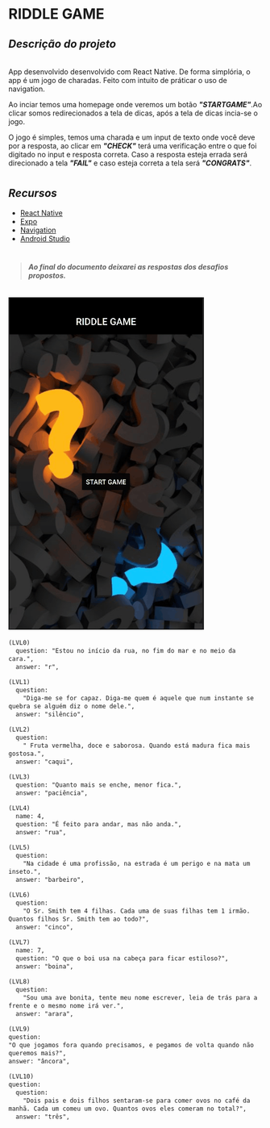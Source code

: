 # RIDDLE GAME

## **_Descrição do projeto_**
<br>
App desenvolvido desenvolvido com React Native. De forma simplória, o app é um jogo de charadas. Feito com intuito de práticar o uso de navigation.

Ao inciar temos uma homepage onde veremos um botão **_"STARTGAME"_**.Ao clicar somos redirecionados a tela de dicas,
após a tela de dicas incia-se o jogo.

O jogo é simples, temos uma charada e um input de texto onde você deve por a resposta, ao clicar em **_"CHECK"_** terá uma verificação entre o que foi digitado no input e resposta correta.  Caso a resposta esteja errada será direcionado a tela **_"FAIL"_** e caso esteja correta a tela será **_"CONGRATS"_**.



#

## **_Recursos_**

- [React Native](https://reactnative.dev/docs/getting-started)
- [Expo](https://docs.expo.dev)
- [Navigation](https://reactnavigation.org/docs/getting-started/)
- [Android Studio](https://developer.android.com)

#

>#### _Ao final do documento deixarei as respostas dos desafios propostos._

<br>

<img alt='gitReadme' src='./src/assets/RIDDLEGAME.gif'>

```
(LVL0)
  question: "Estou no início da rua, no fim do mar e no meio da cara.",
  answer: "r",
```

```
(LVL1)
  question:
    "Diga-me se for capaz. Diga-me quem é aquele que num instante se quebra se alguém diz o nome dele.",
  answer: "silêncio",
```

```
(LVL2)
  question:
    " Fruta vermelha, doce e saborosa. Quando está madura fica mais gostosa.",
  answer: "caqui",
```

```
(LVL3)
  question: "Quanto mais se enche, menor fica.",
  answer: "paciência",
```

```
(LVL4)
  name: 4,
  question: "É feito para andar, mas não anda.",
  answer: "rua",
```

```
(LVL5)
  question:
    "Na cidade é uma profissão, na estrada é um perigo e na mata um inseto.",
  answer: "barbeiro",
```

```
(LVL6)
  question:
    "O Sr. Smith tem 4 filhas. Cada uma de suas filhas tem 1 irmão. Quantos filhos Sr. Smith tem ao todo?",
  answer: "cinco",
```

```
(LVL7)
  name: 7,
  question: "O que o boi usa na cabeça para ficar estiloso?",
  answer: "boina",
```

```
(LVL8)
  question:
    "Sou uma ave bonita, tente meu nome escrever, leia de trás para a frente e o mesmo nome irá ver.",
  answer: "arara",
```

```
(LVL9)
question:
"O que jogamos fora quando precisamos, e pegamos de volta quando não queremos mais?",
answer: "âncora",

```

```
(LVL10)
question:
  question:
    "Dois pais e dois filhos sentaram-se para comer ovos no café da manhã. Cada um comeu um ovo. Quantos ovos eles comeram no total?",
  answer: "três",

```
